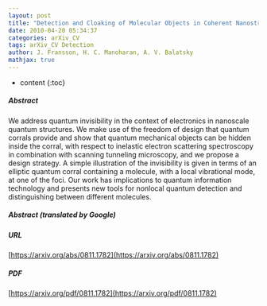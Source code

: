 ```yaml
---
layout: post
title: "Detection and Cloaking of Molecular Objects in Coherent Nanostructures Using Inelastic Electron Tunneling Spectroscopy"
date: 2010-04-20 05:34:37
categories: arXiv_CV
tags: arXiv_CV Detection
author: J. Fransson, H. C. Manoharan, A. V. Balatsky
mathjax: true
---
```


* content
{:toc}

##### Abstract
We address quantum invisibility in the context of electronics in nanoscale quantum structures. We make use of the freedom of design that quantum corrals provide and show that quantum mechanical objects can be hidden inside the corral, with respect to inelastic electron scattering spectroscopy in combination with scanning tunneling microscopy, and we propose a design strategy. A simple illustration of the invisibility is given in terms of an elliptic quantum corral containing a molecule, with a local vibrational mode, at one of the foci. Our work has implications to quantum information technology and presents new tools for nonlocal quantum detection and distinguishing between different molecules.

##### Abstract (translated by Google)


##### URL
[https://arxiv.org/abs/0811.1782](https://arxiv.org/abs/0811.1782)

##### PDF
[https://arxiv.org/pdf/0811.1782](https://arxiv.org/pdf/0811.1782)

